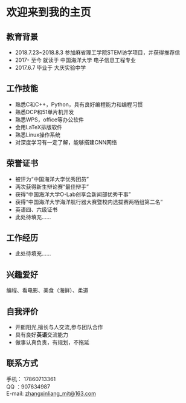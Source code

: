 # 欢迎来到我的主页 

## 教育背景 

- 2018.7.23\~2018.8.3 参加麻省理工学院STEM访学项目，并获得推荐信
- 2017- 至今 就读于 中国海洋大学 电子信息工程专业
- 2017.6.7 毕业于 大庆实验中学

## 工作技能 

- 熟悉C和C++，Python，具有良好编程能力和编程习惯
- 熟悉DCP和51单片机开发
- 熟悉WPS，office等办公软件
- 会用LaTeX排版软件
- 熟悉Linux操作系统
- 对深度学习有一定了解，能够搭建CNN网络

## 荣誉证书 

- 被评为“中国海洋大学优秀团员”
- 两次获得新生辩论赛“最佳辩手”
- 获得“中国海洋大学O-Lab创享会新闻部优秀干事”
- 获得“中国海洋大学海洋航行器大赛暨校内选拔赛两栖组第二名”
- 英语四、六级证书
- 此处待填充……  

## 工作经历 

- 此处待填充……

## 兴趣爱好 

编程、看电影、美食（海鲜）、柔道

## 自我评价 

- 开朗阳光,擅长与人交流,参与团队合作
- 具有良好**英语**交流能力
- 做事认真负责，有规划，不拖延

## 联系方式  

手机： 17860713361  
QQ ：907634987  
E-mail: zhangxinliang_mit@163.com
